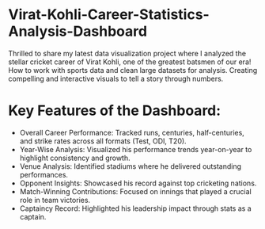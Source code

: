 # Virat-Kohli-Career-Statistics-Analysis-Dashboard
Thrilled to share my latest data visualization project where I analyzed the stellar cricket career of Virat Kohli, one of the greatest batsmen of our era! How to work with sports data and clean large datasets for analysis. Creating compelling and interactive visuals to tell a story through numbers. 

#  Key Features of the Dashboard:
- Overall Career Performance: Tracked runs, centuries, half-centuries, and strike rates across all formats (Test, ODI, T20).
- Year-Wise Analysis: Visualized his performance trends year-on-year to highlight consistency and growth.
- Venue Analysis: Identified stadiums where he delivered outstanding performances.
- Opponent Insights: Showcased his record against top cricketing nations.
- Match-Winning Contributions: Focused on innings that played a crucial role in team victories.
- Captaincy Record: Highlighted his leadership impact through stats as a captain.
